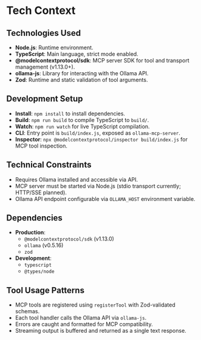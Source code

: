 # Tech Context

## Technologies Used

- **Node.js**: Runtime environment.
- **TypeScript**: Main language, strict mode enabled.
- **@modelcontextprotocol/sdk**: MCP server SDK for tool and transport management (v1.13.0+).
- **ollama-js**: Library for interacting with the Ollama API.
- **Zod**: Runtime and static validation of tool arguments.

## Development Setup

- **Install**: `npm install` to install dependencies.
- **Build**: `npm run build` to compile TypeScript to `build/`.
- **Watch**: `npm run watch` for live TypeScript compilation.
- **CLI**: Entry point is `build/index.js`, exposed as `ollama-mcp-server`.
- **Inspector**: `npx @modelcontextprotocol/inspector build/index.js` for MCP tool inspection.

## Technical Constraints

- Requires Ollama installed and accessible via API.
- MCP server must be started via Node.js (stdio transport currently; HTTP/SSE planned).
- Ollama API endpoint configurable via `OLLAMA_HOST` environment variable.

## Dependencies

- **Production**:
  - `@modelcontextprotocol/sdk` (v1.13.0)
  - `ollama` (v0.5.16)
  - `zod`
- **Development**:
  - `typescript`
  - `@types/node`

## Tool Usage Patterns

- MCP tools are registered using `registerTool` with Zod-validated schemas.
- Each tool handler calls the Ollama API via `ollama-js`.
- Errors are caught and formatted for MCP compatibility.
- Streaming output is buffered and returned as a single text response.
